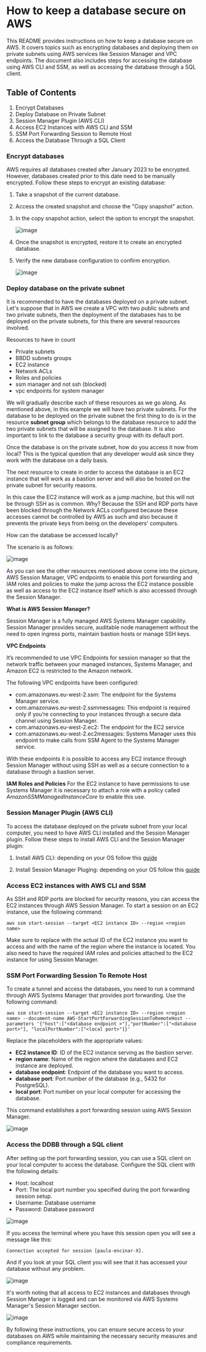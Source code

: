 # How to keep a database secure on AWS
This README provides instructions on how to keep a database secure on AWS. It covers topics such as encrypting databases and deploying them on private subnets using AWS services like Session Manager and VPC endpoints. The document also includes steps for accessing the database using AWS CLI and SSM, as well as accessing the database through a SQL client.

## Table of Contents
1. Encrypt Databases
2. Deploy Database on Private Subnet
3. Session Manager Plugin (AWS CLI)
4. Access EC2 Instances with AWS CLI and SSM
5. SSM Port Forwarding Session to Remote Host
6. Access the Database Through a SQL Client

### Encrypt databases
AWS requires all databases created after January 2023 to be encrypted. However, databases created prior to this date need to be manually encrypted. Follow these steps to encrypt an existing database:

1. Take a snapshot of the current database.
2. Access the created snapshot and choose the "Copy snapshot" action.
3. In the copy snapshot action, select the option to encrypt the snapshot.

     ![image](/docs/encryptsnapshot.png)
4. Once the snapshot is encrypted, restore it to create an encrypted database.
5. Verify the new database configuration to confirm encryption.

    ![image](/docs/databaseencrypted.png) 

  ### Deploy database on the private subnet

It is recommended to have the databases deployed on a private subnet. Let's suppose that in AWS we create a VPC with two public subnets and two private subnets, then the deployment of the databases has to be deployed on the private subnets, for this there are several resources involved.  

Resources to have in count 
* Private subnets
* BBDD subnets groups
* EC2 instance   
* Network ACLs 
* Roles and policies 
* ssm manager and not ssh (blocked)
* vpc endpoints for system manager 

We will gradually describe each of these resources as we go along. As mentioned above, in this example we will have two private subnets. For the database to be deployed on the private subnet the first thing to do is in the resource **subnet group** which belongs to the database resource to add the two private subnets that will be assigned to the database. It is also important to link to the database a security group with its default port.

Once the database is on the private subnet, how do you access it now from local? This is the typical question that any developer would ask since they work with the database on a daily basis. 

The next resource to create in order to access the database is an EC2 instance that will work as a bastion server and will also be hosted on the private subnet for security reasons.

In this case the EC2 instance will work as a jump machine, but this will not be through SSH as is common. Why? Because the SSH and RDP ports have been blocked through the Network ACLs configured because these accesses cannot be controlled by AWS as such and also because it prevents the private keys from being on the developers' computers.

How can the database be accessed locally?

The scenario is as follows:

![image](/docs/securityRDS.png)

As you can see the other resources mentioned above come into the picture, AWS Session Manager, VPC endpoints to enable this port forwarding and IAM roles and policies to make the jump across the EC2 instance possible as well as access to the EC2 instance itself which is also accessed through the Session Manager.

**What is AWS Session Manager?** 

Session Manager is a fully managed AWS Systems Manager capability. Session Manager provides secure, auditable node management without the need to open ingress ports, maintain bastion hosts or manage SSH keys.

**VPC Endpoints** 

It’s recommended to use VPC Endpoints for session manager so that the network traffic between your managed instances, Systems Manager, and Amazon EC2 is restricted to the Amazon network.

The following VPC endpoints have been configured:

* com.amazonaws.eu-west-2.ssm: The endpoint for the Systems Manager service.
* com.amazonaws.eu-west-2.ssmmessages: This endpoint is required only if you’re connecting to your instances through a secure data channel using Session Manager.
* com.amazonaws.eu-west-2.ec2: The endpoint for the EC2 service
* com.amazonaws.eu-west-2.ec2messages: Systems Manager uses this endpoint to make calls from SSM Agent to the Systems Manager service.

With these endpoints it is possible to access any EC2 instance through Session Manager without using SSH as well as a secure connection to a database through a bastion server.


**IAM Roles and Policies**
For the EC2 instance to have permissions to use Systems Manager it is necessary to attach a role with a policy called *AmazonSSMManagedInstanceCore* to enable this use. 


### Session Manager Plugin (AWS CLI)

To access the database deployed on the private subnet from your local computer, you need to have AWS CLI installed and the Session Manager plugin. Follow these steps to install AWS CLI and the Session Manager plugin:

1. Install AWS CLI: depending on your OS follow this [guide](https://docs.aws.amazon.com/es_es/cli/latest/userguide/getting-started-install.html#getting-started-install-instructions)

2. Install Session Manager Pluging: depending on your OS follow this [guide](https://docs.aws.amazon.com/systems-manager/latest/userguide/session-manager-working-with-install-plugin.html#install-plugin-macos)


### Access EC2 instances with AWS CLI and SSM

As SSH and RDP ports are blocked for security reasons, you can access the EC2 instances through AWS Session Manager. To start a session on an EC2 instance, use the following command:

```
aws ssm start-session --target <EC2 instance ID> --region <region name>
```

Make sure to replace <EC2 instance ID> with the actual ID of the EC2 instance you want to access and <region name> with the name of the region where the instance is located. You also need to have the required IAM roles and policies attached to the EC2 instance for using Session Manager.

### SSM Port Forwarding Session To Remote Host

To create a tunnel and access the databases, you need to run a command through AWS Systems Manager that provides port forwarding. Use the following command:  

```
aws ssm start-session --target <EC2 instance ID> --region <region name> --document-name AWS-StartPortForwardingSessionToRemoteHost --parameters '{"host":["<database endpoint >"],"portNumber":["<database port>"], "localPortNumber":["<local port>"]}'
```

Replace the placeholders with the appropriate values:

* **EC2 instance ID**: ID of the EC2 instance serving as the bastion server.
* **region name**: Name of the region where the databases and EC2 instance are deployed.
* **database endpoint**: Endpoint of the database you want to access.
* **database port**: Port number of the database (e.g., 5432 for PostgreSQL).
* **local port**: Port number on your local computer for accessing the database.

This command establishes a port forwarding session using AWS Session Manager.

![image](/docs/SSMPortForwarding.png)

### Access the DDBB through a SQL client

After setting up the port forwarding session, you can use a SQL client on your local computer to access the database. Configure the SQL client with the following details:

* Host: localhost
* Port: The local port number you specified during the port forwarding session setup.
* Username: Database username
* Password: Database password

![image](/docs/SQLClient.png)

If you access the terminal where you have this session open you will see a message like this: 

```
Connection accepted for session [paula-encinar-X].
```

And if you look at your SQL client you will see that it has accessed your database without any problem. 

![image](/docs/DatabaseSQLClient.png)

It's worth noting that all access to EC2 instances and databases through Session Manager is logged and can be monitored via AWS Systems Manager's Session Manager section.

![image](/docs/SessionManager.png)

By following these instructions, you can ensure secure access to your databases on AWS while maintaining the necessary security measures and compliance requirements.